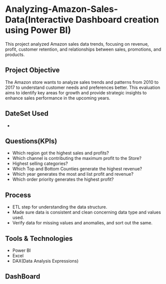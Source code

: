 # Analyzing-Amazon-Sales-Data(Interactive Dashboard creation using Power BI)
This project analyzed Amazon sales data trends, focusing on revenue, profit, customer retention, and relationships between sales, promotions, and products.

## Project Objective
The Amazon store wants to analyze sales trends and patterns from 2010 to 2017 to understand customer needs and preferences better. This evaluation aims to identify key areas for growth and provide strategic insights to enhance sales performance in the upcoming years.

## DateSet Used
- 


## Questions(KPIs)
- Which region got the highest sales and profits?
- Which channel is contributing the maximum profit to the Store?
- Highest selling categories?
- Which Top and Bottom Counties generate the highest revenue?
- Which year generates the most and list profit and revenue?
- Which order priority generates the highest profit?

## Process
- ETL step for understanding the data structure.
- Made sure data is consistent and clean concerning data type and values used.
- Verify data for missing values and anomalies, and sort out the same.

## Tools & Technologies
- Power BI
- Excel
- DAX(Data Analysis Expressions)

## DashBoard





 
 

